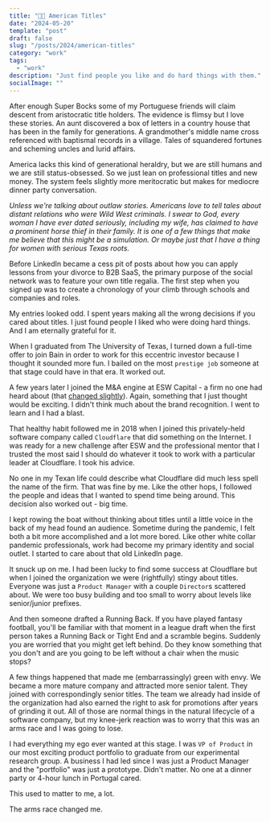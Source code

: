 ```yaml
---
title: "👑🏢 American Titles"
date: "2024-05-20"
template: "post"
draft: false
slug: "/posts/2024/american-titles"
category: "work"
tags:
  - "work"
description: "Just find people you like and do hard things with them."
socialImage: ""
---
```


After enough Super Bocks some of my Portuguese friends will claim descent from aristocratic title holders. The evidence is flimsy but I love these stories. An aunt discovered a box of letters in a country house that has been in the family for generations. A grandmother's middle name cross referenced with baptismal records in a village. Tales of squandered fortunes and scheming uncles and lurid affairs.

America lacks this kind of generational heraldry, but we are still humans and we are still status-obsessed. So we just lean on professional titles and new money. The system feels slightly more meritocratic but makes for mediocre dinner party conversation.

_Unless we're talking about outlaw stories. Americans love to tell tales about distant relations who were Wild West criminals. I swear to God, every woman I have ever dated seriously, including my wife, has claimed to have a prominent horse thief in their family. It is one of a few things that make me believe that this might be a simulation. Or maybe just that I have a thing for women with serious Texas roots._

Before LinkedIn became a cess pit of posts about how you can apply lessons from your divorce to B2B SaaS, the primary purpose of the social network was to feature your own title regalia. The first step when you signed up was to create a chronology of your climb through schools and companies and roles.

My entries looked odd. I spent years making all the wrong decisions if you cared about titles. I just found people I liked who were doing hard things. And I am eternally grateful for it.

When I graduated from The University of Texas, I turned down a full-time offer to join Bain in order to work for this eccentric investor because I thought it sounded more fun. I bailed on the most `prestige job` someone at that stage could have in that era. It worked out.

A few years later I joined the M&A engine at ESW Capital - a firm no one had heard about (that [changed slightly](https://www.forbes.com/sites/nathanvardi/2021/04/27/inside-a-remote-work-billionaires-new-plan-to-turn-his-white-collar-workers-into-algorithms/)). Again, something that I just thought would be exciting. I didn't think much about the brand recognition. I went to learn and I had a blast.

That healthy habit followed me in 2018 when I joined this privately-held software company called `Cloudflare` that did something on the Internet. I was ready for a new challenge after ESW and the professional mentor that I trusted the most said I should do whatever it took to work with a particular leader at Cloudflare. I took his advice.

No one in my Texan life could describe what Cloudflare did much less spell the name of the firm. That was fine by me. Like the other hops, I followed the people and ideas that I wanted to spend time being around. This decision also worked out - big time.

I kept rowing the boat without thinking about titles until a little voice in the back of my head found an audience. Sometime during the pandemic, I felt both a bit more accomplished and a lot more bored. Like other white collar pandemic professionals, work had become my primary identity and social outlet. I started to care about that old LinkedIn page.

It snuck up on me. I had been lucky to find some success at Cloudflare but when I joined the organization we were (rightfully) stingy about titles. Everyone was just a `Product Manager` with a couple `Director`s scattered about. We were too busy building and too small to worry about levels like senior/junior prefixes.

And then someone drafted a Running Back. If you have played fantasy football, you'll be familiar with that moment in a league draft when the first person takes a Running Back or Tight End and a scramble begins. Suddenly you are worried that you might get left behind. Do they know something that you don't and are you going to be left without a chair when the music stops?

A few things happened that made me (embarrassingly) green with envy. We became a more mature company and attracted more senior talent. They joined with correspondingly senior titles. The team we already had inside of the organization had also earned the right to ask for promotions after years of grinding it out. All of those are normal things in the natural lifecycle of a software company, but my knee-jerk reaction was to worry that this was an arms race and I was going to lose.



I had everything my ego ever wanted at this stage. I was `VP of Product` in our most exciting product portfolio to graduate from our experimental research group. A business I had led since I was just a Product Manager and the "portfolio" was just a prototype. Didn't matter. No one at a dinner party or 4-hour lunch in Portugal cared.


This used to matter to me, a lot.

The arms race changed me. 